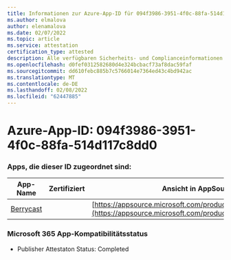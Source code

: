 ```yaml
---
title: Informationen zur Azure-App-ID für 094f3986-3951-4f0c-88fa-514d117c8dd0
ms.author: elmalova
author: elenamalova
ms.date: 02/07/2022
ms.topic: article
ms.service: attestation
certification_type: attested
description: Alle verfügbaren Sicherheits- und Complianceinformationen für 094f3986-3951-4f0c-88fa-514d117c8dd0.
ms.openlocfilehash: d0fef0312582680d4e324bcbacf73af8dac59faf
ms.sourcegitcommit: dd610febc885b7c5766014e7364ed43c4bd942ac
ms.translationtype: MT
ms.contentlocale: de-DE
ms.lasthandoff: 02/08/2022
ms.locfileid: "62447885"
---
```

# <a name="azure-app-id-094f3986-3951-4f0c-88fa-514d117c8dd0"></a>Azure-App-ID: 094f3986-3951-4f0c-88fa-514d117c8dd0


### <a name="apps-associated-with-this-id"></a>Apps, die dieser ID zugeordnet sind:
| **App-Name** | **Zertifiziert** | **Ansicht in AppSource** |
|--------------|---------------|-----------------------|
| [Berrycast](https://docs.microsoft.com/microsoft-365-app-certification/forward/WA200002798) |  | [https://appsource.microsoft.com/product/office/WA200002798](https://appsource.microsoft.com/product/office/WA200002798) |

### <a name="microsoft-365-app-compliance-status"></a>Microsoft 365 App-Kompatibilitätsstatus
- Publisher Attestaton Status: Completed
